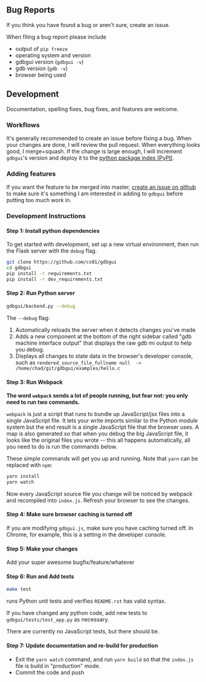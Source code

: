 ## Bug Reports

If you think you have found a bug or aren't sure, create an issue.

When filing a bug report please include

* output of `pip freeze`
* operating system and version
* gdbgui version (`gdbgui -v`)
* gdb version (`gdb -v`)
* browser being used

## Development
Documentation, spelling fixes, bug fixes, and features are welcome.

### Workflows
It's generally recommended to create an issue before fixing a bug. When your changes are done, I will review the pull request. When everything looks good, I merge+squash. If the change is large enough, I will increment `gdbgui`'s version and deploy it to the [python package index (PyPI)](https://pypi.python.org/pypi).

### Adding features
If you want the feature to be merged into master, [create an issue on github](https://github.com/cs01/gdbgui/issues) to make sure it's something I am interested in adding to `gdbgui` before putting too much work in.

### Development Instructions

#### Step 1: Install python dependencies
To get started with development, set up a new virtual environment, then
run the Flask server with the `debug` flag.

```bash
git clone https://github.com/cs01/gdbgui
cd gdbgui
pip install -r requirements.txt
pip install -r dev_requirements.txt
```


#### Step 2: Run Python server
```bash
gdbgui/backend.py --debug
```

The `--debug` flag:
1. Automatically reloads the server when it detects changes you've made
1. Adds a new component at the bottom of the right sidebar called "gdb machine interface output" that displays the raw gdb mi output to help you debug.
1. Displays all changes to state data in the browser's developer console, such as `rendered_source_file_fullname null  ->  /home/chad/git/gdbgui/examples/hello.c`

#### Step 3: Run Webpack
**The word `webpack` sends a lot of people running, but fear not: you only need to run two commands.**

`webpack` is just a script that runs to bundle up JavaScript/jsx files into a single JavaScript file. It lets your write imports similar to the Python module system but the end result is a single JavaScript file that the browser uses. A map is also generated so that when you debug the big JavaScript file, it looks like the original files you wrote -- this all happens automatically, all you need to do is run the commands below.

These simple commands will get you up and running. Note that `yarn` can be replaced with `npm`:
```bash
yarn install
yarn watch
```

Now every JavaScript source file you change will be noticed by webpack and recompiled into `index.js`. Refresh your browser to see the changes.


#### Step 4: Make sure browser caching is turned off
If you are modifying `gdbgui.js`, make sure you have caching turned off. In Chrome, for example, this is a setting in the developer console.

#### Step 5: Make your changes
Add your super awesome bugfix/feature/whatever

#### Step 6: Run and Add tests

```bash
make test
```
runs Python unit tests and verifies `README.rst` has valid syntax.

If you have changed any python code, add new tests to `gdbgui/tests/test_app.py` as necessary.

There are currently no JavaScript tests, but there should be.

#### Step 7: Update documentation and re-build for production
* Exit the `yarn watch` command, and run `yarn build` so that the `index.js` file is build in "production" mode.
* Commit the code and push
